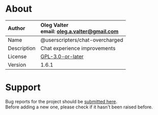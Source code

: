 
# About

| Author       | Oleg Valter<br>email: [oleg.a.valter@gmail.com](mailto:oleg.a.valter@gmail.com) |
| :----------- | :----------------------- |
| Name         | @userscripters/chat-overcharged    |
| Description  | Chat experience improvements           |
| License      | [GPL-3.0-or-later](https://spdx.org/licenses/GPL-3.0-or-later)                 |
| Version      | 1.6.1               |

# Support

Bug reports for the project should be [submitted here](https://github.com/userscripters/chat-overcharged/issues).
<br>Before adding a new one, please check if it hasn't been raised before.
  